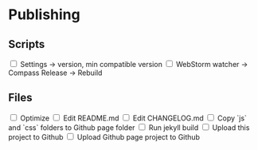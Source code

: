 # Publishing

## Scripts

<input type="checkbox">
Settings -> version, min compatible version

<input type="checkbox">
WebStorm watcher -> Compass Release -> Rebuild

## Files

<input type="checkbox">
Optimize

<input type="checkbox">
Edit README.md

<input type="checkbox">
Edit CHANGELOG.md

<input type="checkbox">
Copy `js` and `css` folders to Github page folder

<input type="checkbox">
Run jekyll build

<input type="checkbox">
Upload this project to Github

<input type="checkbox">
Upload Github page project to Github
